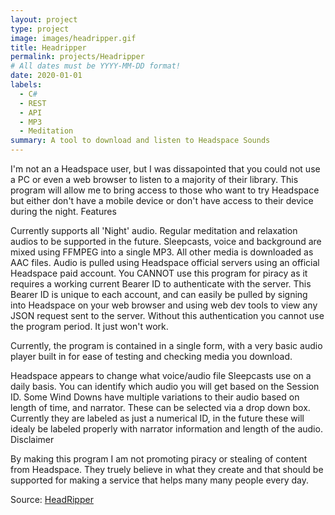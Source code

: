 ```yaml
---
layout: project
type: project
image: images/headripper.gif
title: Headripper
permalink: projects/Headripper
# All dates must be YYYY-MM-DD format!
date: 2020-01-01
labels:
  - C#
  - REST
  - API
  - MP3
  - Meditation
summary: A tool to download and listen to Headspace Sounds
---
```


I'm not an a Headspace user, but I was dissapointed that you could not use a PC or even a web browser to listen to a majority of their library. This program will allow me to bring access to those who want to try Headspace but either don't have a mobile device or don't have access to their device during the night.
Features

Currently supports all 'Night' audio. Regular meditation and relaxation audios to be supported in the future. Sleepcasts, voice and background are mixed using FFMPEG into a single MP3. All other media is downloaded as AAC files. Audio is pulled using Headspace official servers using an official Headspace paid account. You CANNOT use this program for piracy as it requires a working current Bearer ID to authenticate with the server. This Bearer ID is unique to each account, and can easily be pulled by signing into Headspace on your web browser and using web dev tools to view any JSON request sent to the server. Without this authentication you cannot use the program period. It just won't work.

Currently, the program is contained in a single form, with a very basic audio player built in for ease of testing and checking media you download.

Headspace appears to change what voice/audio file Sleepcasts use on a daily basis. You can identify which audio you will get based on the Session ID. Some Wind Downs have multiple variations to their audio based on length of time, and narrator. These can be selected via a drop down box. Currently they are labeled as just a numerical ID, in the future these will idealy be labeled properly with narrator information and length of the audio.
Disclaimer

By making this program I am not promoting piracy or stealing of content from Headspace. They truely believe in what they create and that should be supported for making a service that helps many many people every day.

Source: [HeadRipper](https://github.com/Joexv/HeadRipper)



